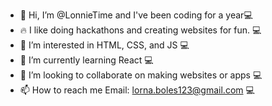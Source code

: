 - 👋 Hi, I’m @LonnieTime and I've been coding for a year💻
- 🔥 I like doing hackathons and creating websites for fun. 💻
- 👀 I’m interested in HTML, CSS, and JS 💻
- 🌱 I’m currently learning React 💻
- 💞️ I’m looking to collaborate on making websites or apps 💻
- 📫 How to reach me Email: lorna.boles123@gmail.com 💻


